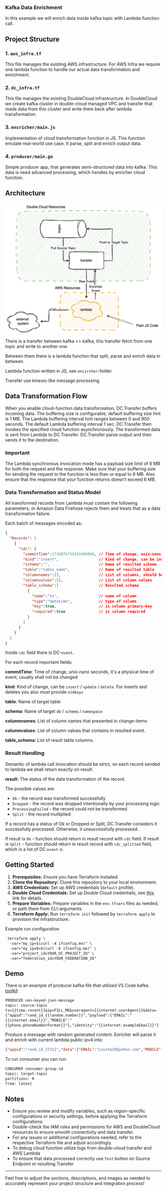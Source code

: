 ### Kafka Data Enrichment

In this example we will enrich data inside kafka topic with Lambda-function call.


## Project Structure

### 1. `aws_infra.tf`

This file manages the existing AWS infrastructure. 
For AWS Infra we require one lambda function to handle our actual data transformation and enrichment.

### 2. `dc_infra.tf`

This file manages the existing DoubleCloud infrastructure.
In DoubleCloud we create kafka cluster in double-cloud managed VPC and transfer that reads data from this cluster and write them back after lambda transformation.

### 3. `encricher/main.js`

Implementation of cloud transformation function in JS. This function emulate real-world use case. 
It parse, split and enrich output data.

### 4. `producer/main.go`

Simple producer app, that generates semi-structured data into kafka. This data is need advanced processing, which handles by enricher cloud function.

## Architecture

![architectures.png](./assets/architectures.png)

There is a transfer between kafka <> kafka, this transfer fetch from one topic and write to another one.

Between them there is a lambda function that split, parse and enrich data in between.

Lambda function written in JS, see `encircher`-folder.

Transfer use kinesis-like message processing.

## Data Transformation Flow

When you enable cloud-function data transformation, DC.Transfer buffers incoming data. The buffering size is configurable, default buffering size hint is 1 MB. The Lambda buffering interval hint ranges between 0 and 900 seconds. The default Lambda buffering interval 1 sec.
DC.Transfer then invokes the specified cloud function asynchronously. The transformed data is sent from Lambda to DC.Transfer. DC.Transfer parse output and then sends it to the destination.

### Important

The Lambda synchronous invocation mode has a payload size limit of 6 MB for both the request and the response. Make sure that your buffering size for sending the request to the function is less than or equal to 6 MB. Also ensure that the response that your function returns doesn't exceed 6 MB.

### Data Transformation and Status Model

All transformed records from Lambda must contain the following parameters, or Amazon Data Firehose rejects them and treats that as a data transformation failure.

Each batch of messages encoded as:

```json
{
  "Records": [
    {
      "cdc": {
        "commitTime":1718876759101000000, // Time of change, unix-nano seconds
        "kind":"insert",                  // Kind of change, can be insert / update / delete
        "schema":"",                      // Name of resulted schema
        "table":"table_name",             // Name of resulted table
        "columnnames":[],                 // List of columns, should be in same order as columnvalues
        "columnvalues":[],                // List of column values
        "table_schema":[                  // Resulted schema
          {
            "name":"ts",                  // name of column
            "type":"datetime",            // type of column
            "key":true,                   // is column primary-key
            "required":true               // is column required
          }
        ]
      }
    }
  ]
}
```

Inside `cdc` field there is DC-`event`.

For each record important fields:

**commitTime**:  Time of change, unix-nano seconds, it's a physical time of event, usually shall not be changed

**kind**:  Kind of change, can be `insert` / `update` / `delete`. For inserts and deletes you also must provide `oldkeys`

**table**: Name of target table

**schema**: Name of target `db` / `schema` / `namespace`

**columnnames**: List of column names that presented in change-items

**columnvalues**: List of column values that contains in resulted event.

**table_schema**: List of result table columns.


### Result Handling

Semantic of lambda call invocation should be strict, on each record sended to lambda we shall return exactly on result.


**result**:
The status of the data transformation of the record.

The possible values are:
- `Ok` - the record was transformed successfully
- `Dropped` - the record was dropped intentionally by your processing logic
- `ProcessingFailed` - the record could not be transformed
- `Split` - the record multiplied

If a record has a status of Ok or Dropped or Split, DC.Transfer considers it successfully processed.
Otherwise, it unsuccessfully processed.

If result is `Ok` - function should return in result record with `cdc` field.
If result is `Split` - function should return in result record with `cdc_splitted` field, which is a list of DC `event`-s.


## Getting Started

1. **Prerequisites:** Ensure you have Terraform installed.
2. **Clone the Repository:** Clone this repository to your local environment.
3. **AWS Credentials:** Set up AWS credentials (`default` profile).
4. **Double Cloud Credentials:** Set up Double Cloud credentails, see [this]( https://double.cloud/docs/en/public-api/tutorials/transfer-api-quickstart) link for details.
4. **Prepare Variables:** Prepare variables in the `env.tfvars` files as needed, or path them from CLI-arguments.
5. **Terraform Apply:** Run `terraform init` followed by `terraform apply` to provision the infrastructure.

Example run configuration
```shell
 terraform apply \
  -var="my_ip=$(curl -4 ifconfig.me)" \                                                                                          
  -var="my_ipv6=$(curl -6 ifconfig.me)" \
  -var="project_id=YOUR_DC_PROJECT_ID" \
  -var="federation_id=YOUR_FEDERATION_ID"
```

## Demo

There is an example of producer.kafka file that utilized VS Code kafka [toolkit](https://marketplace.visualstudio.com/items?itemName=jeppeandersen.vscode-kafka)

```shell
PRODUCER non-keyed-json-message
topic: source-topic
ts={{time.recent}}&ip=FILL_ME&useragent={{internet.userAgent}}&data={"appid":"rand_id_{{random.number}}","payload":{"EMAIL":"{{internet.email}}","MOBILE":"{{phone.phoneNumberFormat}}"},"identity":"{{internet.exampleEmail}}"}
```

Produce a message with random generated content.
Enricher will parse it and enrich with current lambda public ipv4 into:

```json
{"appid":"rand_id_27212","data":{"EMAIL":"Laisha28@yahoo.com","MOBILE":"366-380-1466"},"identity":"Lucas_Dickinson@example.com","ip":"44.201.33.239","ts":"1722183591238"}
```

To run consumer you can run:

```shell
CONSUMER consumer-group-id
topic: target-topic
partitions: 0
from: latest
```

## Notes

- Ensure you review and modify variables, such as region-specific configurations or security settings, before applying the Terraform configurations.
- Double-check the IAM roles and permissions for AWS and DoubleCloud resources to ensure smooth connectivity and data transfer.
- For any issues or additional configurations needed, refer to the respective Terraform file and adjust accordingly.
- To debug cloud function utilize logs from double-cloud transfer and AWS Lambda
- To ensure that data processed correctly use `Test` button on Source Endpoint or resulting Transfer 

---

Feel free to adjust the sections, descriptions, and images as needed to accurately represent your project structure and integration process!

